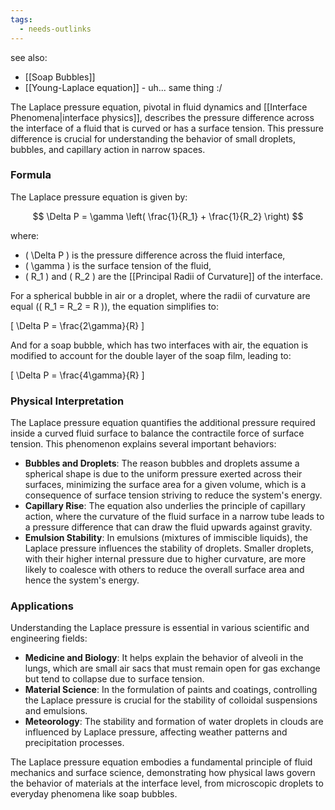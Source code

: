 ```yaml
---
tags:
  - needs-outlinks
---
```


see also:
- [[Soap Bubbles]]
- [[Young-Laplace equation]] - uh... same thing :/

The Laplace pressure equation, pivotal in fluid dynamics and [[Interface Phenomena|interface physics]], describes the pressure difference across the interface of a fluid that is curved or has a surface tension. This pressure difference is crucial for understanding the behavior of small droplets, bubbles, and capillary action in narrow spaces.

### Formula

The Laplace pressure equation is given by:

$$ \Delta P = \gamma \left( \frac{1}{R_1} + \frac{1}{R_2} \right) $$

where:
- \( \Delta P \) is the pressure difference across the fluid interface,
- \( \gamma \) is the surface tension of the fluid,
- \( R_1 \) and \( R_2 \) are the [[Principal Radii of Curvature]] of the interface.

For a spherical bubble in air or a droplet, where the radii of curvature are equal (\( R_1 = R_2 = R \)), the equation simplifies to:

\[ \Delta P = \frac{2\gamma}{R} \]

And for a soap bubble, which has two interfaces with air, the equation is modified to account for the double layer of the soap film, leading to:

\[ \Delta P = \frac{4\gamma}{R} \]

### Physical Interpretation

The Laplace pressure equation quantifies the additional pressure required inside a curved fluid surface to balance the contractile force of surface tension. This phenomenon explains several important behaviors:

- **Bubbles and Droplets**: The reason bubbles and droplets assume a spherical shape is due to the uniform pressure exerted across their surfaces, minimizing the surface area for a given volume, which is a consequence of surface tension striving to reduce the system's energy.
- **Capillary Rise**: The equation also underlies the principle of capillary action, where the curvature of the fluid surface in a narrow tube leads to a pressure difference that can draw the fluid upwards against gravity.
- **Emulsion Stability**: In emulsions (mixtures of immiscible liquids), the Laplace pressure influences the stability of droplets. Smaller droplets, with their higher internal pressure due to higher curvature, are more likely to coalesce with others to reduce the overall surface area and hence the system's energy.

### Applications

Understanding the Laplace pressure is essential in various scientific and engineering fields:

- **Medicine and Biology**: It helps explain the behavior of alveoli in the lungs, which are small air sacs that must remain open for gas exchange but tend to collapse due to surface tension.
- **Material Science**: In the formulation of paints and coatings, controlling the Laplace pressure is crucial for the stability of colloidal suspensions and emulsions.
- **Meteorology**: The stability and formation of water droplets in clouds are influenced by Laplace pressure, affecting weather patterns and precipitation processes.

The Laplace pressure equation embodies a fundamental principle of fluid mechanics and surface science, demonstrating how physical laws govern the behavior of materials at the interface level, from microscopic droplets to everyday phenomena like soap bubbles.